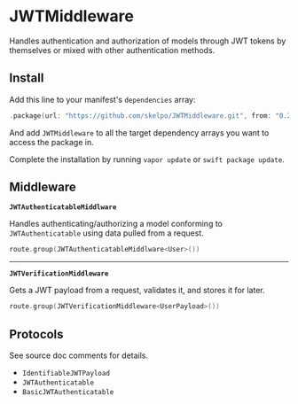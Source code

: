 # JWTMiddleware

Handles authentication and authorization of models through JWT tokens by themselves or mixed with other authentication methods.

## Install

Add this line to your manifest's `dependencies` array:

```swift
.package(url: "https://github.com/skelpo/JWTMiddleware.git", from: "0.2.1")
```

And add `JWTMiddleware` to all the target dependency arrays you want to access the package in.

Complete the installation by running `vapor update` or `swift package update`.

## Middleware

**`JWTAuthenticatableMiddlware`**

Handles authenticating/authorizing a model conforming to `JWTAuthenticatable` using data pulled from a request.

```swift
route.group(JWTAuthenticatableMiddlware<User>())
```

---

**`JWTVerificationMiddleware`**

Gets a JWT payload from a request, validates it, and stores it for later.

```swift
route.group(JWTVerificationMiddleware<UserPayload>())
```

## Protocols

See source doc comments for details.

- `IdentifiableJWTPayload`
- `JWTAuthenticatable`
- `BasicJWTAuthenticatable`